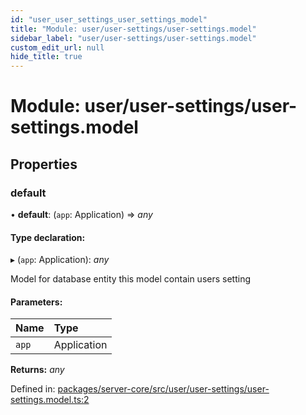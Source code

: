 ```yaml
---
id: "user_user_settings_user_settings_model"
title: "Module: user/user-settings/user-settings.model"
sidebar_label: "user/user-settings/user-settings.model"
custom_edit_url: null
hide_title: true
---
```


# Module: user/user-settings/user-settings.model

## Properties

### default

• **default**: (`app`: Application) => *any*

#### Type declaration:

▸ (`app`: Application): *any*

Model for database entity
this model contain users setting

#### Parameters:

Name | Type |
:------ | :------ |
`app` | Application |

**Returns:** *any*

Defined in: [packages/server-core/src/user/user-settings/user-settings.model.ts:2](https://github.com/xr3ngine/xr3ngine/blob/a16a45d7e/packages/server-core/src/user/user-settings/user-settings.model.ts#L2)
